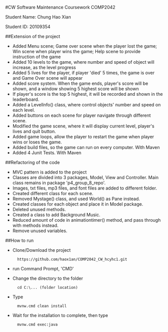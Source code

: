 #CW Software Maintenance Coursework
COMP2042

Student Name: Chung Hao Xian

Student ID: 20109354

##Extension of the project

- Added Menu scene; Game over scene when the player lost the game; Win scene when player wins the game; Help scene to provide instruction of the game
- Added 10 levels to the game, where number and speed of object will increase, as the level progress
- Added 5 lives for the player, if player 'died' 5 times, the game is over and Game Over scene will appear
- Added score system. When the game ends, player's score will be shown, and a window showing 5 highest score will be shown
- If player's score is the top 5 highest, it will be recorded and shown in the leaderboard.
- Added a LevelInfo() class, where control objects' number and speed on each level.
- Added buttons on each scene for player navigate through different scene.
- Modified the game scene, where it will display current level, player's lives and quit button.
- Added game loops, allow the player to restart the game when player wins or loses the game.
- Added build files, so the game can run on every computer. With Maven
- Added 4 Junit Tests. With Maven

##Refactoring of the code
- MVC pattern is added to the project 
- Classes are divided into 3 packages, Model, View and Controller. Main class remains in package 'p4_group_8_repo'.
- Images, txt files, mp3 files, and font files are added to different folder.
- Created different class for each scene.
- Removed Mystage() class, and used World() as Pane instead.
- Created classes for each object and place it in Model package.
- Deleted unused methods.
- Created a class to add Background Music.
- Reduced amount of code in animationtimer() method, and pass through with methods instead.
- Remove unused variables.

##How to run
- Clone/Download the project

        https://github.com/haox1an/COMP2042_CW_hcyhc1.git

- run Command Prompt, 'CMD'
- Change the directory to the folder

        cd C:\... (folder location)
- Type 
        
        mvnw.cmd clean install
        
- Wait for the installation to complete, then type

        mvnw.cmd exec:java
        
    
    
